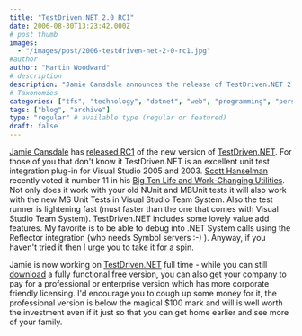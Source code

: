 ```yaml
---
title: "TestDriven.NET 2.0 RC1"
date: 2006-08-30T13:23:42.000Z
# post thumb
images:
  - "/images/post/2006-testdriven-net-2-0-rc1.jpg"
#author
author: "Martin Woodward"
# description
description: "Jamie Cansdale announces the release of TestDriven.NET 2.0 RC1, a powerful unit test integration plug-in for Visual Studio."
# Taxonomies
categories: ["tfs", "technology", "dotnet", "web", "programming", "personal"]
tags: ["blog", "archive"]
type: "regular" # available type (regular or featured)
draft: false
---
```


[ Jamie Cansdale](http://www.testdriven.net/) has [released RC1](http://weblogs.asp.net/nunitaddin/archive/2006/08/30/TestDriven.NET-2.0.1761-_2D00_-RC1.aspx) of the new version of [TestDriven.NET](http://www.testdriven.net/). For those of you that don't know it TestDriven.NET is an excellent unit test integration plug-in for Visual Studio 2005 and 2003. [Scott Hanselman](http://www.hanselman.com/blog/) recently voted it number 11 in his [Big Ten Life and Work-Changing Utilities](http://www.hanselman.com/blog/ScottHanselmans2006UltimateDeveloperAndPowerUsersToolListForWindows.aspx). Not only does it work with your old NUnit and MBUnit tests it will also work with the new MS Unit Tests in Visual Studio Team System. Also the test runner is lightening fast (must faster than the one that comes with Visual Studio Team System). TestDriven.NET includes some lovely value add features. My favorite is to be able to debug into .NET System calls using the Reflector integration (who needs Symbol servers :-) ). Anyway, if you haven't tried it then I urge you to take it for a spin.

Jamie is now working on [TestDriven.NET](http://www.testdriven.net/) full time - while you can still [download](http://www.testdriven.net/download.aspx) a fully functional free version, you can also get your company to pay for a professional or enterprise version which has more corporate friendly licensing. I'd encourage you to cough up some money for it, the professional version is below the magical $100 mark and will is well worth the investment even if it just so that you can get home earlier and see more of your family.
